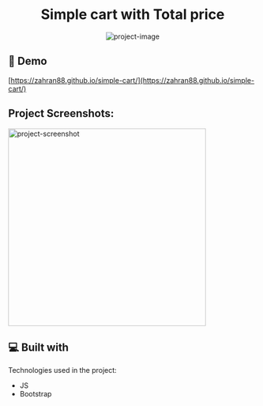 <h1 align="center" id="title">Simple cart with Total price</h1>

<p align="center"><img src="https://socialify.git.ci/ZAHRAN88/simple-cart/image?name=1&amp;owner=1&amp;theme=Light" alt="project-image"></p>

<h2>🚀 Demo</h2>

[https://zahran88.github.io/simple-cart/](https://zahran88.github.io/simple-cart/)

<h2>Project Screenshots:</h2>

<img src="https://i.postimg.cc/GmjFvv4h/Screenshot-2024-01-26-092436.png" alt="project-screenshot" width="400" height="400/">

  
  
<h2>💻 Built with</h2>

Technologies used in the project:

*   JS
*   Bootstrap
